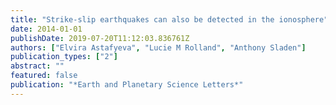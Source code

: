 ```yaml
---
title: "Strike-slip earthquakes can also be detected in the ionosphere"
date: 2014-01-01
publishDate: 2019-07-20T11:12:03.836761Z
authors: ["Elvira Astafyeva", "Lucie M Rolland", "Anthony Sladen"]
publication_types: ["2"]
abstract: ""
featured: false
publication: "*Earth and Planetary Science Letters*"
---
```



